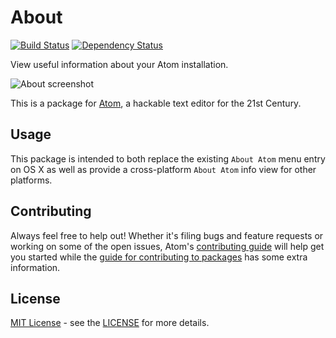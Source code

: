 # About

[![Build Status](https://travis-ci.org/mnquintana/atom-about.svg?branch=master)](https://travis-ci.org/mnquintana/atom-about)
[![Dependency Status](https://david-dm.org/mnquintana/atom-about.svg)](https://david-dm.org/mnquintana/atom-about)

View useful information about your Atom installation.

![About screenshot](https://raw.githubusercontent.com/mnquintana/atom-about/master/resources/about-atom.png)

This is a package for [Atom](https://atom.io), a hackable text editor for the 21st Century.

## Usage

This package is intended to both replace the existing `About Atom` menu entry on OS X as well as provide a cross-platform `About Atom` info view for other platforms.

## Contributing
Always feel free to help out!  Whether it's filing bugs and feature requests
or working on some of the open issues, Atom's [contributing guide](https://github.com/atom/atom/blob/master/CONTRIBUTING.md)
will help get you started while the [guide for contributing to packages](https://github.com/atom/atom/blob/master/docs/contributing-to-packages.md)
has some extra information.

## License

[MIT License](http://opensource.org/licenses/MIT) - see the [LICENSE](https://github.com/mnquintana/atom-about/blob/master/LICENSE.md) for more details.
